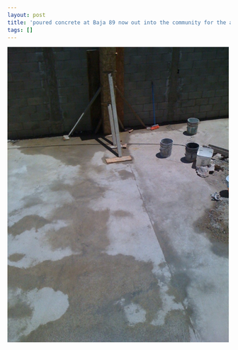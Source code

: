 ```yaml
---
layout: post
title: 'poured concrete at Baja 89 now out into the community for the afternoon #lanternhill'
tags: []
---
```


<p>
<div class='p_embed p_image_embed'>
<img alt="Image" height="667" src="/images/27571047-image.jpg" width="500" />

</div>
</p>
